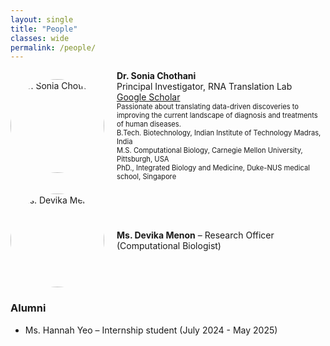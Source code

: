 ```yaml
---
layout: single
title: "People"
classes: wide 
permalink: /people/
---
```


<div style="display: flex; align-items: center; gap: 20px; margin-bottom: 20px;">
  <img 
    src="{{ '/assets/images/Sonia.webp' | relative_url }}" 
    alt="Dr. Sonia Chothani" 
    style="width: 150px; height: 150px; border-radius: 50%; object-fit: cover;" />

  <div>
    <strong>Dr. Sonia Chothani</strong><br>
    Principal Investigator, RNA Translation Lab<br>
    <a href="https://scholar.google.com/citations?user=HdP8YrIAAAAJ&hl=en&oi=ao" target="_blank">Google Scholar</a><br>
    <div style="font-size: 0.8em;">
    Passionate about translating data-driven discoveries to improving the current landscape of diagnosis and treatments of human diseases. <br>
    B.Tech. Biotechnology, Indian Institute of Technology Madras, India <br>
    M.S. Computational Biology, Carnegie Mellon University, Pittsburgh, USA<br>
    PhD., Integrated Biology and Medicine, Duke-NUS medical school, Singapore<br>
    </div>
  </div>
</div>

<div style="display: flex; align-items: center; gap: 20px; margin-bottom: 20px;">
  <img 
    src="{{ '/assets/images/Devika.jpg' | relative_url }}" 
    alt="Ms. Devika Menon" 
    style="width: 150px; height: 150px; border-radius: 50%; object-fit: cover;" />
  <div>
    <strong>Ms. Devika Menon</strong> – Research Officer (Computational Biologist)
  </div>
</div>

### Alumni
- Ms. Hannah Yeo – Internship student (July 2024 - May 2025) 

